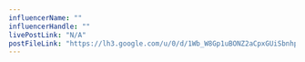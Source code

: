 ```yaml
---
influencerName: ""
influencerHandle: ""
livePostLink: "N/A"
postFileLink: "https://lh3.google.com/u/0/d/1Wb_W8Gp1uBONZ2aCpxGUiSbnhpe3RxW9"
---
```

